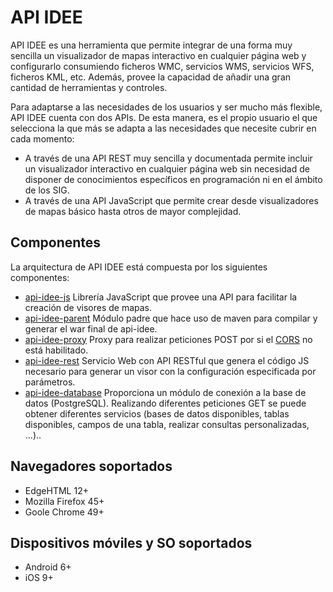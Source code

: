 # API IDEE

API IDEE es una herramienta que permite integrar de una forma muy sencilla un visualizador de mapas interactivo en cualquier página web y configurarlo consumiendo ficheros WMC, servicios WMS, servicios WFS, ficheros KML, etc. Además, provee la capacidad de añadir una gran cantidad de herramientas y controles.

Para adaptarse a las necesidades de los usuarios y ser mucho más flexible, API IDEE cuenta con dos APIs. De esta manera, es el propio usuario el que selecciona la que más se adapta a las necesidades que necesite cubrir en cada momento:

 - A través de una API REST muy sencilla y documentada permite incluir un visualizador interactivo en cualquier página web sin necesidad de disponer de conocimientos específicos en programación ni en el ámbito de los SIG.
 - A través de una API JavaScript que permite crear desde visualizadores de mapas básico hasta otros de mayor complejidad.

## Componentes

La arquitectura de API IDEE está compuesta por los siguientes componentes:

- [api-idee-js](https://github.com/Desarrollos-IDEE/API-IDEE/tree/master/api-idee-js) Librería JavaScript que provee una API para facilitar la creación de visores de mapas.
- [api-idee-parent](https://github.com/Desarrollos-IDEE/API-IDEE/tree/master/api-idee-parent) Módulo padre que hace uso de maven para compilar y generar el war final de api-idee.
- [api-idee-proxy](https://github.com/Desarrollos-IDEE/API-IDEE/tree/master/api-idee-proxy) Proxy para realizar peticiones POST por si el [CORS](https://developer.mozilla.org/en-US/docs/Web/HTTP/Access_control_CORS) no está habilitado.
- [api-idee-rest](https://github.com/Desarrollos-IDEE/API-IDEE/tree/master/api-idee-rest) Servicio Web con API RESTful que genera el código JS necesario para generar un visor con la configuración especificada por parámetros.
- [api-idee-database](https://github.com/Desarrollos-IDEE/API-IDEE/tree/master/api-idee-database) Proporciona un módulo de conexión a la base de datos (PostgreSQL). Realizando diferentes peticiones GET se puede obtener diferentes servicios (bases de datos disponibles, tablas disponibles, campos de una tabla, realizar consultas personalizadas, ...)..


## Navegadores soportados

- EdgeHTML 12+
- Mozilla Firefox 45+
- Goole Chrome 49+

## Dispositivos móviles y SO soportados

- Android 6+
- iOS 9+
